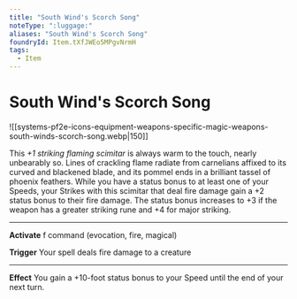 ```yaml
---
title: "South Wind's Scorch Song"
noteType: ":luggage:"
aliases: "South Wind's Scorch Song"
foundryId: Item.tXfJWEo5MPgvNrmH
tags:
  - Item
---
```


# South Wind's Scorch Song
![[systems-pf2e-icons-equipment-weapons-specific-magic-weapons-south-winds-scorch-song.webp|150]]

This _+1 striking flaming scimitar_ is always warm to the touch, nearly unbearably so. Lines of crackling flame radiate from carnelians affixed to its curved and blackened blade, and its pommel ends in a brilliant tassel of phoenix feathers. While you have a status bonus to at least one of your Speeds, your Strikes with this scimitar that deal fire damage gain a +2 status bonus to their fire damage. The status bonus increases to +3 if the weapon has a greater striking rune and +4 for major striking.

* * *

**Activate** f command (evocation, fire, magical)

**Trigger** Your spell deals fire damage to a creature

* * *

**Effect** You gain a +10-foot status bonus to your Speed until the end of your next turn.


